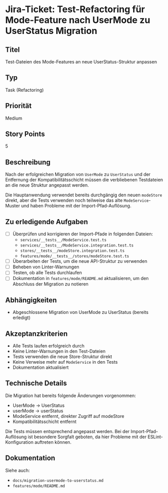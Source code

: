 # Jira-Ticket: Test-Refactoring für Mode-Feature nach UserMode zu UserStatus Migration

## Titel

Test-Dateien des Mode-Features an neue UserStatus-Struktur anpassen

## Typ

Task (Refactoring)

## Priorität

Medium

## Story Points

5

## Beschreibung

Nach der erfolgreichen Migration von `UserMode` zu `UserStatus` und der Entfernung der Kompatibilitätsschicht müssen die verbliebenen Testdateien an die neue Struktur angepasst werden.

Die Hauptanwendung verwendet bereits durchgängig den neuen `modeStore` direkt, aber die Tests verwenden noch teilweise das alte `ModeService`-Muster und haben Probleme mit der Import-Pfad-Auflösung.

## Zu erledigende Aufgaben

- [ ] Überprüfen und korrigieren der Import-Pfade in folgenden Dateien:
  - `services/__tests__/ModeService.test.ts`
  - `services/__tests__/ModeService.integration.test.ts`
  - `stores/__tests__/modeStore.integration.test.ts`
  - `features/mode/__tests__/stores/modeStore.test.ts`
- [ ] Überarbeiten der Tests, um die neue API-Struktur zu verwenden
- [ ] Beheben von Linter-Warnungen
- [ ] Testen, ob alle Tests durchlaufen
- [ ] Dokumentation in `features/mode/README.md` aktualisieren, um den Abschluss der Migration zu notieren

## Abhängigkeiten

- Abgeschlossene Migration von UserMode zu UserStatus (bereits erledigt)

## Akzeptanzkriterien

- Alle Tests laufen erfolgreich durch
- Keine Linter-Warnungen in den Test-Dateien
- Tests verwenden die neue Store-Struktur direkt
- Keine Verweise mehr auf `ModeService` in den Tests
- Dokumentation aktualisiert

## Technische Details

Die Migration hat bereits folgende Änderungen vorgenommen:

- UserMode -> UserStatus
- userMode -> userStatus
- ModeService entfernt, direkter Zugriff auf modeStore
- Kompatibilitätsschicht entfernt

Die Tests müssen entsprechend angepasst werden. Bei der Import-Pfad-Auflösung ist besondere Sorgfalt geboten, da hier Probleme mit der ESLint-Konfiguration auftreten können.

## Dokumentation

Siehe auch:

- `docs/migration-usermode-to-userstatus.md`
- `features/mode/README.md`
